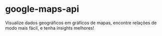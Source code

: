 # google-maps-api
Visualize dados geográficos em gráficos de mapas, encontre relações de modo mais fácil, e tenha insights melhores!

